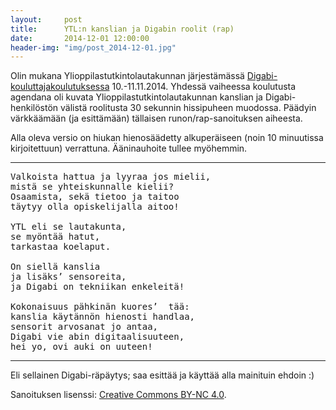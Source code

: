 ```yaml
---
layout:     post
title:      YTL:n kanslian ja Digabin roolit (rap)
date:       2014-12-01 12:00:00
header-img: "img/post_2014-12-01.jpg"
---
```


Olin mukana Ylioppilastutkintolautakunnan järjestämässä [Digabi-kouluttajakoulutuksessa][kouluttajat] 10.-11.11.2014. Yhdessä vaiheessa koulutusta agendana oli kuvata Ylioppilastutkintolautakunnan kanslian ja Digabi-henkilöstön välistä roolitusta 30 sekunnin hissipuheen muodossa. Päädyin värkkäämään (ja esittämään) tällaisen runon/rap-sanoituksen aiheesta.

Alla oleva versio on hiukan hienosäädetty alkuperäiseen (noin 10 minuutissa kirjoitettuun) verrattuna. Ääninauhoite tullee myöhemmin.

---

<pre>
Valkoista hattua ja lyyraa jos mielii,
mistä se yhteiskunnalle kielii?
Osaamista, sekä tietoo ja taitoo
täytyy olla opiskelijalla aitoo!

YTL eli se lautakunta,
se myöntää hatut,
tarkastaa koelaput.

On siellä kanslia
ja lisäks’ sensoreita,
ja Digabi on tekniikan enkeleitä!

Kokonaisuus pähkinän kuores’  tää:
kanslia käytännön hienosti handlaa,
sensorit arvosanat jo antaa,
Digabi vie abin digitaalisuuteen,
hei yo, ovi auki on uuteen!
</pre>

---

Eli sellainen Digabi-räpäytys; saa esittää ja käyttää alla mainituin ehdoin :)

Sanoituksen lisenssi: [Creative Commons BY-NC 4.0][ccby].

[kouluttajat]: https://digabi.fi/2014/09/digabi-kouluttaja/
[ccby]: https://creativecommons.org/licenses/by-nc/4.0/deed.fi
